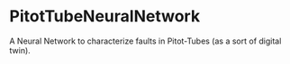 # PitotTubeNeuralNetwork
A Neural Network to characterize faults in Pitot-Tubes (as a sort of digital twin).
